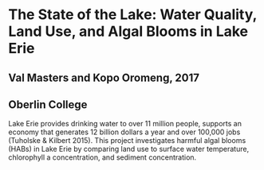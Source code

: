 # The State of the Lake: Water Quality, Land Use, and Algal Blooms in Lake Erie
## Val Masters and Kopo Oromeng, 2017
## Oberlin College

Lake Erie provides drinking water to over 11 million people, supports an economy that generates 12 billion dollars a year and over 100,000 jobs (Tuholske & Kilbert 2015). 
This project investigates harmful algal blooms (HABs) in Lake Erie by comparing land use to surface water temperature, chlorophyll a concentration, and sediment concentration.
